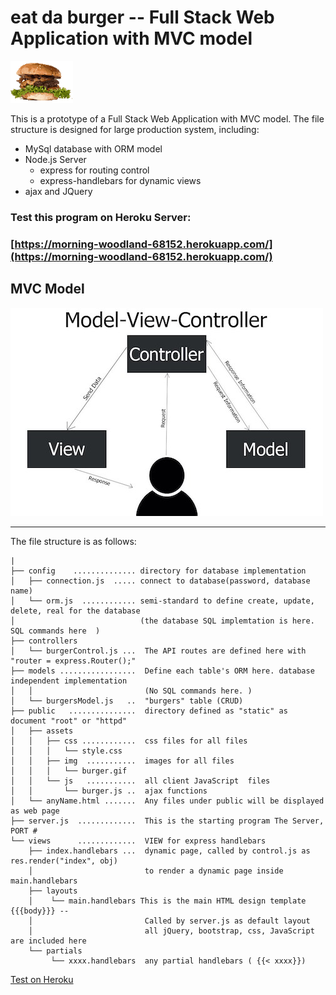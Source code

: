 # eat da burger -- Full Stack Web Application with MVC model

![burger](./info/burger-s.gif)

This is a prototype of a Full Stack Web Application with MVC model. The file structure is designed for large production system, including:
* MySql database with ORM model
* Node.js Server
  - express for routing control
  - express-handlebars for dynamic views
* ajax and JQuery  


### Test this program on Heroku Server: 
### [https://morning-woodland-68152.herokuapp.com/](https://morning-woodland-68152.herokuapp.com/)

## MVC Model

![MVC](./info/MVC.jpg)

----

The file structure is as follows:

```
|
├── config    .............. directory for database implementation
│   ├── connection.js  ..... connect to database(password, database name)
│   └── orm.js  ............ semi-standard to define create, update, delete, real for the database 
│                            (the database SQL implemtation is here. SQL commands here  )
├── controllers
│   └── burgerControl.js ...  The API routes are defined here with "router = express.Router();"
├── models .................  Define each table's ORM here. database independent implementation
│   │                         (No SQL commands here. )
│   └── burgersModel.js   ..  "burgers" table (CRUD)
├── public   ...............  directory defined as "static" as document "root" or "httpd" 
│   ├── assets
│   │   ├── css ............  css files for all files
│   │   │   └── style.css 
│   │   ├── img  ...........  images for all files
│   │   │   └── burger.gif 
│   │   └── js   ...........  all client JavaScript  files   
│   │       └── burger.js ..  ajax functions
│   └── anyName.html .......  Any files under public will be displayed as web page 
├── server.js  .............  This is the starting program The Server, PORT #
└── views      .............  VIEW for express handlebars
    ├── index.handlebars ...  dynamic page, called by control.js as res.render("index", obj)
    │                         to render a dynamic page inside main.handlebars
    ├── layouts
    │    └── main.handlebars This is the main HTML design template {{{body}}} -- 
    │                         Called by server.js as default layout 
    │                         all jQuery, bootstrap, css, JavaScript are included here
    └── partials
         └── xxxx.handlebars  any partial handlebars ( {{< xxxx}})

```

[Test on Heroku](https://morning-woodland-68152.herokuapp.com/)